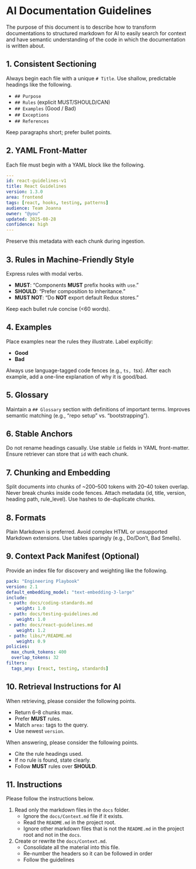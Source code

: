# AI Documentation Guidelines

The purpose of this document is to describe how to transform documentations to structured markdown for AI to easily search for context and have semantic understanding of the code in which the documentation is written about.

## 1. Consistent Sectioning

Always begin each file with a unique `# Title`. Use shallow, predictable headings like the following.

 - `## Purpose`
 - `## Rules` (explicit MUST/SHOULD/CAN)
 - `## Examples` (Good / Bad)
 - `## Exceptions`
 - `## References`

Keep paragraphs short; prefer bullet points.

## 2. YAML Front-Matter

Each file must begin with a YAML block like the following.

```yaml
---
id: react-guidelines-v1
title: React Guidelines
version: 1.3.0
area: frontend
tags: [react, hooks, testing, patterns]
audience: Team Joanna
owner: "@you"
updated: 2025-08-28
confidence: high
---
```

Preserve this metadata with each chunk during ingestion.

## 3. Rules in Machine-Friendly Style

Express rules with modal verbs. 

 - **MUST**: “Components **MUST** prefix hooks with `use`.”
 - **SHOULD**: “Prefer composition to inheritance.”
 - **MUST NOT**: “Do **NOT** export default Redux stores.”

Keep each bullet rule concise (<60 words).

## 4. Examples

Place examples near the rules they illustrate. Label explicitly:

 - **Good**
 - **Bad**

Always use language-tagged code fences (e.g., ```ts, ```tsx). After each example, add a one-line explanation of why it is good/bad.

## 5. Glossary

Maintain a `## Glossary` section with definitions of important terms. Improves semantic matching (e.g., “repo setup” vs. “bootstrapping”).

## 6. Stable Anchors

Do not rename headings casually. Use stable `id` fields in YAML front-matter. Ensure retriever can store that `id` with each chunk.

## 7. Chunking and Embedding

Split documents into chunks of ~200–500 tokens with 20–40 token overlap. Never break chunks inside code fences. Attach metadata (id, title, version, heading path, rule_level). Use hashes to de-duplicate chunks.

## 8. Formats

Plain Markdown is preferred. Avoid complex HTML or unsupported Markdown extensions. Use tables sparingly (e.g., Do/Don’t, Bad Smells).

## 9. Context Pack Manifest (Optional)

Provide an index file for discovery and weighting like the following.

```yaml
pack: "Engineering Playbook"
version: 2.1
default_embedding_model: "text-embedding-3-large"
include:
 - path: docs/coding-standards.md
    weight: 1.0
 - path: docs/testing-guidelines.md
    weight: 1.0
 - path: docs/react-guidelines.md
    weight: 1.2
 - path: libs/*/README.md
    weight: 0.9
policies:
  max_chunk_tokens: 400
  overlap_tokens: 32
filters:
  tags_any: [react, testing, standards]
```

## 10. Retrieval Instructions for AI

When retrieving, please consider the following points.

 - Return 6–8 chunks max.
 - Prefer **MUST** rules.
 - Match `area:` tags to the query.
 - Use newest `version`.

When answering, please consider the following points.

 - Cite the rule headings used.
 - If no rule is found, state clearly.
 - Follow **MUST** rules over **SHOULD**.

## 11. Instructions

Please follow the instructions below.

 1. Read only the markdown files in the `docs` folder.
    - Ignore the `docs/Context.md` file if it exists.
    - Read the `README.md` in the project root.
    - Ignore other markdown files that is not the `README.md` in the project root and not in the `docs`.
 2. Create or rewrite the `docs/Context.md`. 
    - Consolidate all the material into this file.
    - Re-number the headers so it can be followed in order
    - Follow the guidelines